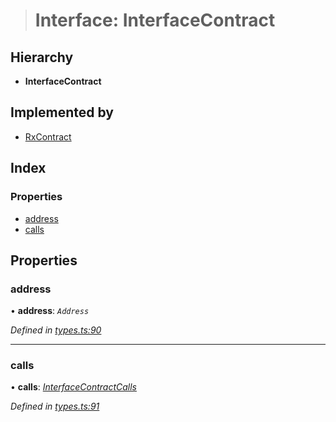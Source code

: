 > # Interface: InterfaceContract

## Hierarchy

* **InterfaceContract**

## Implemented by

* [RxContract](../classes/_rxcontract_.rxcontract.md)

## Index

### Properties

* [address](_types_.interfacecontract.md#address)
* [calls](_types_.interfacecontract.md#calls)

## Properties

###  address

• **address**: *`Address`*

*Defined in [types.ts:90](https://github.com/polkadot-js/api/blob/5ee2caf/packages/api-contract/src/types.ts#L90)*

___

###  calls

• **calls**: *[InterfaceContractCalls](_types_.interfacecontractcalls.md)*

*Defined in [types.ts:91](https://github.com/polkadot-js/api/blob/5ee2caf/packages/api-contract/src/types.ts#L91)*